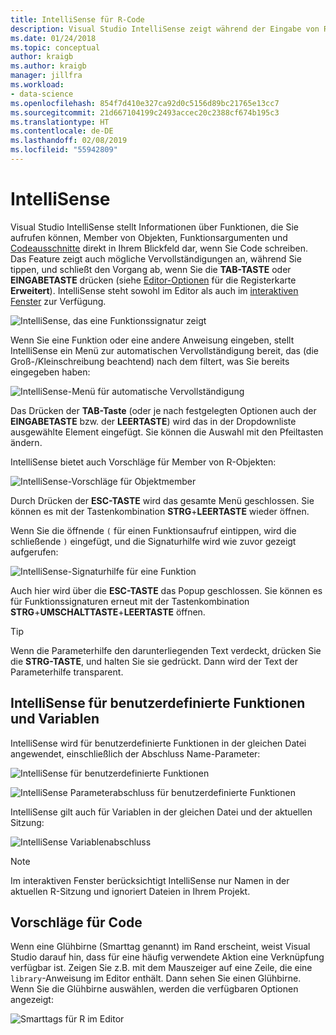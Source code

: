 ```yaml
---
title: IntelliSense für R-Code
description: Visual Studio IntelliSense zeigt während der Eingabe von R-Code Informationen zu Funktionen, Objektelementen, Codeausschnitten und Vervollständigungen an.
ms.date: 01/24/2018
ms.topic: conceptual
author: kraigb
ms.author: kraigb
manager: jillfra
ms.workload:
- data-science
ms.openlocfilehash: 854f7d410e327ca92d0c5156d89bc21765e13cc7
ms.sourcegitcommit: 21d667104199c2493accec20c2388cf674b195c3
ms.translationtype: HT
ms.contentlocale: de-DE
ms.lasthandoff: 02/08/2019
ms.locfileid: "55942809"
---
```

# <a name="intellisense"></a>IntelliSense

Visual Studio IntelliSense stellt Informationen über Funktionen, die Sie aufrufen können, Member von Objekten, Funktionsargumenten und [Codeausschnitte](code-snippets-for-r.md) direkt in Ihrem Blickfeld dar, wenn Sie Code schreiben. Das Feature zeigt auch mögliche Vervollständigungen an, während Sie tippen, und schließt den Vorgang ab, wenn Sie die **TAB-TASTE** oder **EINGABETASTE** drücken (siehe [Editor-Optionen](editing-r-code-in-visual-studio.md#editor-options) für die Registerkarte **Erweitert**). IntelliSense steht sowohl im Editor als auch im [interaktiven Fenster](interactive-repl-for-r-in-visual-studio.md) zur Verfügung.

![IntelliSense, das eine Funktionssignatur zeigt](media/intellisense-function-signature.png)

Wenn Sie eine Funktion oder eine andere Anweisung eingeben, stellt IntelliSense ein Menü zur automatischen Vervollständigung bereit, das (die Groß-/Kleinschreibung beachtend) nach dem filtert, was Sie bereits eingegeben haben:

![IntelliSense-Menü für automatische Vervollständigung](media/intellisense-auto-complete-menu.png)

Das Drücken der **TAB-Taste** (oder je nach festgelegten Optionen auch der **EINGABETASTE** bzw. der **LEERTASTE**) wird das in der Dropdownliste ausgewählte Element eingefügt. Sie können die Auswahl mit den Pfeiltasten ändern.

IntelliSense bietet auch Vorschläge für Member von R-Objekten:

![IntelliSense-Vorschläge für Objektmember](media/intellisense-auto-complete-r-objects.png)

Durch Drücken der **ESC-TASTE** wird das gesamte Menü geschlossen. Sie können es mit der Tastenkombination **STRG**+**LEERTASTE** wieder öffnen.

Wenn Sie die öffnende `(` für einen Funktionsaufruf eintippen, wird die schließende `)` eingefügt, und die Signaturhilfe wird wie zuvor gezeigt aufgerufen:

![IntelliSense-Signaturhilfe für eine Funktion](media/intellisense-function-signature.png)

Auch hier wird über die **ESC-TASTE** das Popup geschlossen. Sie können es für Funktionssignaturen erneut mit der Tastenkombination **STRG**+**UMSCHALTTASTE**+**LEERTASTE** öffnen.

> [!Tip]
> Wenn die Parameterhilfe den darunterliegenden Text verdeckt, drücken Sie die **STRG-TASTE**, und halten Sie sie gedrückt. Dann wird der Text der Parameterhilfe transparent.

## <a name="intellisense-for-user-defined-functions-and-variables"></a>IntelliSense für benutzerdefinierte Funktionen und Variablen

IntelliSense wird für benutzerdefinierte Funktionen in der gleichen Datei angewendet, einschließlich der Abschluss Name-Parameter:

![IntelliSense für benutzerdefinierte Funktionen](media/intellisense-same-file-functions.png)

![IntelliSense Parameterabschluss für benutzerdefinierte Funktionen](media/intellisense-parameter-completion.png)

IntelliSense gilt auch für Variablen in der gleichen Datei und der aktuellen Sitzung:

![IntelliSense Variablenabschluss](media/intellisense-variable-completion.png)

> [!Note]
> Im interaktiven Fenster berücksichtigt IntelliSense nur Namen in der aktuellen R-Sitzung und ignoriert Dateien in Ihrem Projekt.

## <a name="code-suggestions"></a>Vorschläge für Code

Wenn eine Glühbirne (Smarttag genannt) im Rand erscheint, weist Visual Studio darauf hin, dass für eine häufig verwendete Aktion eine Verknüpfung verfügbar ist. Zeigen Sie z.B. mit dem Mauszeiger auf eine Zeile, die eine `library`-Anweisung im Editor enthält. Dann sehen Sie einen Glühbirne. Wenn Sie die Glühbirne auswählen, werden die verfügbaren Optionen angezeigt:

![Smarttags für R im Editor](media/intellisense-smart-tags.png)
